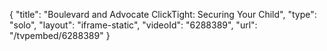 {
    "title": "Boulevard and Advocate ClickTight: Securing Your Child",
    "type": "solo",
    "layout": "iframe-static",
    "videoId": "6288389",
    "url": "\/tvpembed\/6288389"
}